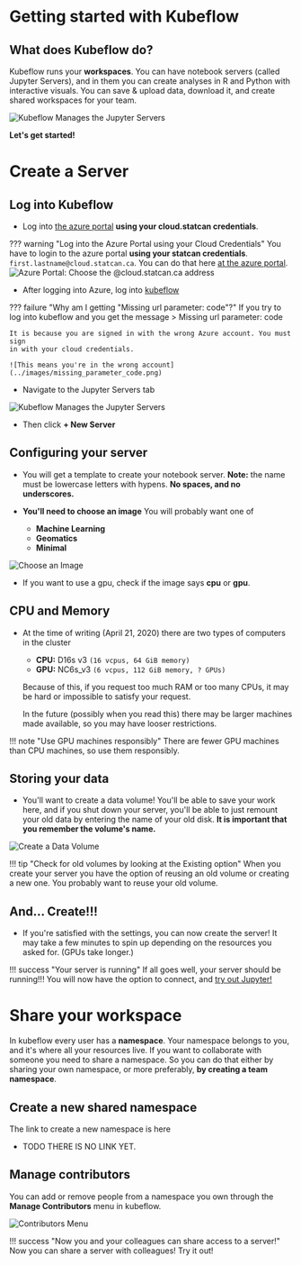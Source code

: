 # Getting started with Kubeflow

## What does Kubeflow do?

Kubeflow runs your **workspaces**. You can have notebook servers (called Jupyter
Servers), and in them you can create analyses in R and Python with interactive
visuals. You can save & upload data, download it, and create shared workspaces
for your team.

![Kubeflow Manages the Jupyter Servers](../images/jupyter_visual.png)

**Let's get started!**

# Create a Server

## Log into Kubeflow

- Log into [the azure portal](https://portal.azure.com) **using your
  cloud.statcan credentials**.
 
??? warning "Log into the Azure Portal using your Cloud Credentials"
    You have to login to the azure portal **using your statcan credentials**.
    `first.lastname@cloud.statcan.ca`. You can do that here [at the azure portal](https://portal.azure.com).
    ![Azure Portal: Choose the `@cloud.statcan.ca` address](../images/azure-login.png)


- After logging into Azure, log into [kubeflow](https://kubeflow.example.ca)


??? failure "Why am I getting "Missing url parameter: code"?"
    If you try to log into kubeflow and you get the message 
    > Missing url parameter: code

    It is because you are signed in with the wrong Azure account. You must sign
    in with your cloud credentials.

    ![This means you're in the wrong account](../images/missing_parameter_code.png)
    






- Navigate to the Jupyter Servers tab

![Kubeflow Manages the Jupyter Servers](../images/readme/kubeflow_ui.png)

- Then click **+ New Server**

## Configuring your server

- You will get a template to create your notebook server.
  **Note:** the name must be lowercase letters with hypens. **No spaces, and no underscores.**


- **You'll need to choose an image** You will probably want one of

    - **Machine Learning**
    - **Geomatics**
    - **Minimal**

![Choose an Image](../images/kubeflow_choose_an_image.png)

- If you want to use a gpu, check if the image says **cpu** or **gpu**.
 
 
## CPU and Memory 

- At the time of writing (April 21, 2020) there are two types of computers in
  the cluster

  - **CPU:** D16s v3 `(16 vcpus, 64 GiB memory)`
  - **GPU:** NC6s_v3 `(6 vcpus, 112 GiB memory, ? GPUs)`
  
  Because of this, if you request too much RAM or too many CPUs, it may be hard
  or impossible to satisfy your request.
  
  In the future (possibly when you read this) there may be larger machines made
  available, so you may have looser restrictions.
  
!!! note "Use GPU machines responsibly"
    There are fewer GPU machines than CPU machines, so use them responsibly.
    
    
## Storing your data

- You'll want to create a data volume! You'll be able to save your work here,
  and if you shut down your server, you'll be able to just remount your old data
  by entering the name of your old disk. **It is important that you remember the
  volume's name.**

![Create a Data Volume](../images/kubeflow_volumes.png)
 
!!! tip "Check for old volumes by looking at the Existing option"
    When you create your server you have the option of reusing an old volume
    or creating a new one. You probably want to reuse your old volume.
 
## And... Create!!!

- If you're satisfied with the settings, you can now create the server! It may
  take a few minutes to spin up depending on the resources you asked for. (GPUs
  take longer.)
 
!!! success "Your server is running"
    If all goes well, your server should be running!!! You will now have the
    option to connect, and [try out Jupyter!](/daaas/en/1-Experiments/Jupyter)

 
# Share your workspace

In kubeflow every user has a **namespace**. Your namespace belongs to you, and
it's where all your resources live. If you want to collaborate with someone you
need to share a namespace. So you can do that either by sharing your own
namespace, or more preferably, **by creating a team namespace**. 

## Create a new shared namespace

The link to create a new namespace is here
- TODO THERE IS NO LINK YET.

## Manage contributors

You can add or remove people from a namespace you own through the **Manage
Contributors** menu in kubeflow.

![Contributors Menu](../images/kubeflow_contributors.png)

!!! success "Now you and your colleagues can share access to a server!"
    Now you can share a server with colleagues! Try it out!
